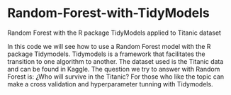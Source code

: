 # Random-Forest-with-TidyModels
Random Forest with the R package TidyModels applied to Titanic dataset 

In this code we will see how to use a Random Forest model with the R package Tidymodels. Tidymodels is a framework that facilitates the transition to one algorithm to another. 
The dataset used is the Titanic data and can be found in Kaggle. The question we try to answer with Random Forest is: ¿Who will survive in the Titanic? 
For those who like the topic can make a cross validation and hyperparameter tunning with Tidymodels. 
